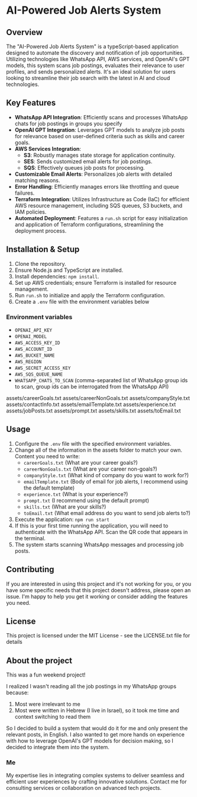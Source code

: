 # AI-Powered Job Alerts System

## Overview
The "AI-Powered Job Alerts System" is a typeScript-based application designed to automate the discovery and notification of job opportunities. Utilizing technologies like WhatsApp API, AWS services, and OpenAI's GPT models, this system scans job postings, evaluates their relevance to user profiles, and sends personalized alerts. It's an ideal solution for users looking to streamline their job search with the latest in AI and cloud technologies.

## Key Features
- **WhatsApp API Integration**: Efficiently scans and processes WhatsApp chats for job postings in groups you specify
- **OpenAI GPT Integration**: Leverages GPT models to analyze job posts for relevance based on user-defined criteria such as skills and career goals.
- **AWS Services Integration**:
  - **S3**: Robustly manages state storage for application continuity.
  - **SES**: Sends customized email alerts for job postings.
  - **SQS**: Effectively queues job posts for processing.
- **Customizable Email Alerts**: Personalizes job alerts with detailed matching reasons.
- **Error Handling**: Efficiently manages errors like throttling and queue failures.
- **Terraform Integration**: Utilizes Infrastructure as Code (IaC) for efficient AWS resource management, including SQS queues, S3 buckets, and IAM policies.
- **Automated Deployment**: Features a `run.sh` script for easy initialization and application of Terraform configurations, streamlining the deployment process.

## Installation & Setup
1. Clone the repository.
2. Ensure Node.js and TypeScript are installed.
3. Install dependencies: `npm install`.
4. Set up AWS credentials; ensure Terraform is installed for resource management.
5. Run `run.sh` to initialize and apply the Terraform configuration.
5. Create a `.env` file with the environment variables below


### Environment variables
* `OPENAI_API_KEY`
* `OPENAI_MODEL`
* `AWS_ACCESS_KEY_ID`
* `AWS_ACCOUNT_ID`
* `AWS_BUCKET_NAME`
* `AWS_REGION`
* `AWS_SECRET_ACCESS_KEY`
* `AWS_SQS_QUEUE_NAME`
* `WHATSAPP_CHATS_TO_SCAN` (comma-separated list of WhatsApp group ids to scan, group ids can be interrogated from the WhatsApp API)

assets/careerGoals.txt assets/careerNonGoals.txt assets/companyStyle.txt assets/contactInfo.txt assets/emailTemplate.txt assets/experience.txt assets/jobPosts.txt assets/prompt.txt assets/skills.txt assets/toEmail.txt


## Usage
1. Configure the `.env` file with the specified environment variables.
2. Change all of the information in the assets folder to match your own. Content you need to write:
    - `careerGoals.txt` (What are your career goals?)
    - `careerNonGoals.txt` (What are your career non-goals?)
    - `companyStyle.txt` (What kind of company do you want to work for?)
    - `emailTemplate.txt` (Body of email for job alerts, I recommend using the default template)
    - `experience.txt` (What is your experience?)
    - `prompt.txt` (I recommend using the default prompt)
    - `skills.txt` (What are your skills?)
    - `toEmail.txt` (What email address do you want to send job alerts to?)
3. Execute the application: `npm run start`
4. If this is your first time running the application, you will need to authenticate with the WhatsApp API. Scan the QR code that appears in the terminal.
5. The system starts scanning WhatsApp messages and processing job posts.

## Contributing
If you are interested in using this project and it's not working for you, or you have some specific needs that this project doesn't address, please open an issue. I'm happy to help you get it working or consider adding the features you need. 

## License
This project is licensed under the MIT License - see the LICENSE.txt file for details

## About the project


This was a fun weekend project!

I realized I wasn't reading all the job postings in my WhatsApp groups because:

1. Most were irrelevant to me
2. Most were written in Hebrew (I live in Israel), so it took me time and context switching to read them



So I decided to build a system that would do it for me and only present the relevant posts, in English. I also wanted to get more hands on experience with how to leverage OpenAI's GPT models for decision making, so I decided to integrate them into the system. 

### Me
My expertise lies in integrating complex systems to deliver seamless and efficient user experiences by crafting innovative solutions. Contact me for consulting services or collaboration on advanced tech projects.